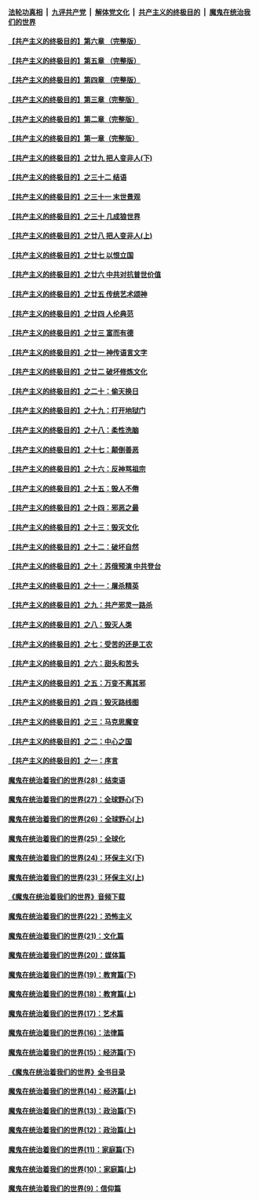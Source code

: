 

####  [法轮功真相](../../../../basic/blob/master/README.md?t=04011031) &nbsp;|&nbsp; [九评共产党](../../../../9ping.md/blob/master/README.md?t=04011031) &nbsp;|&nbsp; [解体党文化](../../../../jtdwh.md/blob/master/README.md?t=04011031)  &nbsp;|&nbsp; [共产主义的终极目的](../../../../gczydzjmd.md/blob/master/README.md?t=04011031) &nbsp;|&nbsp; [魔鬼在统治我们的世界](../../../../mgztzwmdsj.md/blob/master/README.md?t=04011031) 

#### [【共产主义的终极目的】第六章 （完整版）](../pages/nsc422/n11428913.md?t=04011031) 

#### [【共产主义的终极目的】第五章 （完整版）](../pages/nsc422/n11428912.md?t=04011031) 

#### [【共产主义的终极目的】第四章 （完整版）](../pages/nsc422/n11428907.md?t=04011031) 

#### [【共产主义的终极目的】第三章（完整版）](../pages/nsc422/n11428848.md?t=04011031) 

#### [【共产主义的终极目的】第二章（完整版）](../pages/nsc422/n11428831.md?t=04011031) 

#### [【共产主义的终极目的】第一章（完整版）](../pages/nsc422/n11417651.md?t=04011031) 

#### [【共产主义的终极目的】之廿九 把人变非人(下)](../pages/nsc422/n11344140.md?t=04011031) 

#### [【共产主义的终极目的】之三十二 结语](../pages/nsc422/n11360535.md?t=04011031) 

#### [【共产主义的终极目的】之三十一 末世景观](../pages/nsc422/n11351129.md?t=04011031) 

#### [【共产主义的终极目的】之三十 几成狼世界](../pages/nsc422/n11348280.md?t=04011031) 

#### [【共产主义的终极目的】之廿八 把人变非人(上)](../pages/nsc422/n11340492.md?t=04011031) 

#### [【共产主义的终极目的】之廿七 以恨立国](../pages/nsc422/n11336944.md?t=04011031) 

#### [【共产主义的终极目的】之廿六 中共对抗普世价值](../pages/nsc422/n11324785.md?t=04011031) 

#### [【共产主义的终极目的】之廿五 传统艺术颂神](../pages/nsc422/n11296396.md?t=04011031) 

#### [【共产主义的终极目的】之廿四 人伦典范](../pages/nsc422/n11296397.md?t=04011031) 

#### [【共产主义的终极目的】之廿三 富而有德](../pages/nsc422/n11283598.md?t=04011031) 

#### [【共产主义的终极目的】之廿一 神传语言文字](../pages/nsc422/n11263265.md?t=04011031) 

#### [【共产主义的终极目的】之廿二 破坏修炼文化](../pages/nsc422/n11245728.md?t=04011031) 

#### [【共产主义的终极目的】之二十：偷天换日](../pages/nsc422/n11238846.md?t=04011031) 

#### [【共产主义的终极目的】之十九：打开地狱门](../pages/nsc422/n11206376.md?t=04011031) 

#### [【共产主义的终极目的】之十八：柔性洗脑](../pages/nsc422/n11199994.md?t=04011031) 

#### [【共产主义的终极目的】之十七：颠倒善恶](../pages/nsc422/n11179782.md?t=04011031) 

#### [【共产主义的终极目的】之十六：反神骂祖宗](../pages/nsc422/n11166798.md?t=04011031) 

#### [【共产主义的终极目的】之十五：毁人不倦](../pages/nsc422/n11166792.md?t=04011031) 

#### [【共产主义的终极目的】之十四：邪恶之最](../pages/nsc422/n11150249.md?t=04011031) 

#### [【共产主义的终极目的】之十三：毁灭文化](../pages/nsc422/n11135227.md?t=04011031) 

#### [【共产主义的终极目的】之十二：破坏自然](../pages/nsc422/n11135214.md?t=04011031) 

#### [【共产主义的终极目的】之十：苏俄预演 中共登台](../pages/nsc422/n11118424.md?t=04011031) 

#### [【共产主义的终极目的】之十一：屠杀精英](../pages/nsc422/n11118442.md?t=04011031) 

#### [【共产主义的终极目的】之九：共产邪灵一路杀](../pages/nsc422/n11114139.md?t=04011031) 

#### [【共产主义的终极目的】之八：毁灭人类](../pages/nsc422/n11108503.md?t=04011031) 

#### [【共产主义的终极目的】之七：受苦的还是工农](../pages/nsc422/n11101809.md?t=04011031) 

#### [【共产主义的终极目的】之六：甜头和苦头](../pages/nsc422/n11096971.md?t=04011031) 

#### [【共产主义的终极目的】之五：万变不离其邪](../pages/nsc422/n11091285.md?t=04011031) 

#### [【共产主义的终极目的】之四：毁灭路线图](../pages/nsc422/n11086284.md?t=04011031) 

#### [【共产主义的终极目的】之三：马克思魔变](../pages/nsc422/n11061941.md?t=04011031) 

#### [【共产主义的终极目的】之二：中心之国](../pages/nsc422/n11047728.md?t=04011031) 

#### [【共产主义的终极目的】之一：序言](../pages/nsc422/n11086077.md?t=04011031) 

#### [魔鬼在统治着我们的世界(28)：结束语](../pages/nsc422/n10936246.md?t=04011031) 

#### [魔鬼在统治着我们的世界(27)：全球野心(下)](../pages/nsc422/n10928319.md?t=04011031) 

#### [魔鬼在统治着我们的世界(26)：全球野心(上)](../pages/nsc422/n10900318.md?t=04011031) 

#### [魔鬼在统治着我们的世界(25)：全球化](../pages/nsc422/n10788205.md?t=04011031) 

#### [魔鬼在统治着我们的世界(24)：环保主义(下)](../pages/nsc422/n10695307.md?t=04011031) 

#### [魔鬼在统治着我们的世界(23)：环保主义(上)](../pages/nsc422/n10688613.md?t=04011031) 

#### [《魔鬼在统治着我们的世界》音频下载](../pages/nsc422/n10635553.md?t=04011031) 

#### [魔鬼在统治着我们的世界(22)：恐怖主义](../pages/nsc422/n10614727.md?t=04011031) 

#### [魔鬼在统治着我们的世界(21)：文化篇](../pages/nsc422/n10597706.md?t=04011031) 

#### [魔鬼在统治着我们的世界(20)：媒体篇](../pages/nsc422/n10586579.md?t=04011031) 

#### [魔鬼在统治着我们的世界(19)：教育篇(下)](../pages/nsc422/n10564808.md?t=04011031) 

#### [魔鬼在统治着我们的世界(18)：教育篇(上)](../pages/nsc422/n10526970.md?t=04011031) 

#### [魔鬼在统治着我们的世界(17)：艺术篇](../pages/nsc422/n10499093.md?t=04011031) 

#### [魔鬼在统治着我们的世界(16)：法律篇](../pages/nsc422/n10485969.md?t=04011031) 

#### [魔鬼在统治着我们的世界(15)：经济篇(下)](../pages/nsc422/n10469975.md?t=04011031) 

#### [《魔鬼在统治着我们的世界》全书目录](../pages/nsc422/n10464261.md?t=04011031) 

#### [魔鬼在统治着我们的世界(14)：经济篇(上)](../pages/nsc422/n10457370.md?t=04011031) 

#### [魔鬼在统治着我们的世界(13)：政治篇(下)](../pages/nsc422/n10448270.md?t=04011031) 

#### [魔鬼在统治着我们的世界(12)：政治篇(上)](../pages/nsc422/n10444576.md?t=04011031) 

#### [魔鬼在统治着我们的世界(11)：家庭篇(下)](../pages/nsc422/n10440961.md?t=04011031) 

#### [魔鬼在统治着我们的世界(10)：家庭篇(上)](../pages/nsc422/n10435448.md?t=04011031) 

#### [魔鬼在统治着我们的世界(9)：信仰篇](../pages/nsc422/n10432159.md?t=04011031) 

